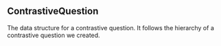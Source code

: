 ## ContrastiveQuestion ##
The data structure for a contrastive question. It follows the hierarchy of a contrastive question we created.
